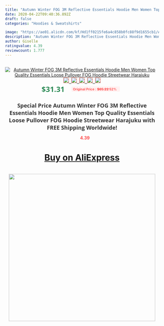 ```yaml
---
title: "Autumn Winter FOG 3M Reflective Essentials Hoodie Men Women Top Quality Essentials Loose Pullover FOG Hoodie Streetwear Harajuku"
date: 2020-04-22T09:40:36.892Z
draft: false
categories: "Hoodies & Sweatshirts"

image: "https://ae01.alicdn.com/kf/Hd1ff0215fe6a4c858b0fc88f9d1655cb1/Autumn-Winter-FOG-3M-Reflective-Essentials-Hoodie-Men-Women-Top-Quality-Essentials-Loose-Pullover-FOG-Hoodie.jpg"
description: "Autumn Winter FOG 3M Reflective Essentials Hoodie Men Women Top Quality Essentials Loose Pullover FOG Hoodie Streetwear Harajuku"
author: Giselle
ratingvalue: 4.39
reviewcount: 1.777
---
```

<br>
<div style="text-align: center;">
<a href="https://s.click.aliexpress.com/e/_A1eNtT" target="_blank" rel="nofollow noopener noreferrer"><img alt="Autumn Winter FOG 3M Reflective Essentials Hoodie Men Women Top Quality Essentials Loose Pullover FOG Hoodie Streetwear Harajuku" class="magnifier-image" src="https://ae01.alicdn.com/kf/Hd1ff0215fe6a4c858b0fc88f9d1655cb1/Autumn-Winter-FOG-3M-Reflective-Essentials-Hoodie-Men-Women-Top-Quality-Essentials-Loose-Pullover-FOG-Hoodie.jpg_640x640.jpg">
<br>
<img style="border:1px solid salmon" src="https://ae01.alicdn.com/kf/Hd1ff0215fe6a4c858b0fc88f9d1655cb1/Autumn-Winter-FOG-3M-Reflective-Essentials-Hoodie-Men-Women-Top-Quality-Essentials-Loose-Pullover-FOG-Hoodie.jpg_120x120.jpg">&nbsp;&nbsp;<img style="border:1px solid salmon" src="https://ae01.alicdn.com/kf/H76518a05fab7411f9d6a3fd08a7011a9J/Autumn-Winter-FOG-3M-Reflective-Essentials-Hoodie-Men-Women-Top-Quality-Essentials-Loose-Pullover-FOG-Hoodie.jpg_120x120.jpg">&nbsp;&nbsp;<img style="border:1px solid salmon" src="https://ae01.alicdn.com/kf/Ha4af07e802e044d099d8de98f53540466/Autumn-Winter-FOG-3M-Reflective-Essentials-Hoodie-Men-Women-Top-Quality-Essentials-Loose-Pullover-FOG-Hoodie.jpg_120x120.jpg">&nbsp;&nbsp;<img style="border:1px solid salmon" src="https://ae01.alicdn.com/kf/H647b130ffe8840ba8a8b7e56c8bc3a453/Autumn-Winter-FOG-3M-Reflective-Essentials-Hoodie-Men-Women-Top-Quality-Essentials-Loose-Pullover-FOG-Hoodie.jpg_120x120.jpg">&nbsp;&nbsp;<img style="border:1px solid salmon" src="https://ae01.alicdn.com/kf/H9635f516fe874d5ca1a95b5106524e40P/Autumn-Winter-FOG-3M-Reflective-Essentials-Hoodie-Men-Women-Top-Quality-Essentials-Loose-Pullover-FOG-Hoodie.jpg_120x120.jpg"></a></div><br0>
<div style="text-align: center;"><span style="background-color: white; border: 0px; box-sizing: border-box; color: seagreen; display: inline-block; font-family: &quot;open sans&quot; , &quot;arial&quot; , &quot;helvetica&quot; , sans-serif , &quot;heiti&quot;; font-size: 24px; font-stretch: inherit; font-weight: 700; line-height: inherit; margin: 0px 10px 0px 0px; padding: 0px; vertical-align: middle;">$31.31 </span>
<span style="background: rgb(255 , 241 , 241); border-radius: 3px; border: 0px; box-sizing: border-box; color: #ff4747; display: inline-block; font-family: inherit; font-size: 12px; font-stretch: inherit; font-style: inherit; font-variant: inherit; font-weight: 600; line-height: inherit; margin: 0px; padding: 2px 5px; transform: scale(0.9); vertical-align: middle;">Original Price : <b style="text-decoration: line-through;">$65.22 </b> 52%&nbsp;&nbsp;</span></div>
<h1 style="color: #333333; display: inline-block; font-family: &quot;open sans&quot; , &quot;arial&quot; , &quot;helvetica&quot; , sans-serif , &quot;heiti&quot;; font-size: 18px; font-stretch: inherit; font-weight: 700; text-align: center;">Special Price Autumn Winter FOG 3M Reflective Essentials Hoodie Men Women Top Quality Essentials Loose Pullover FOG Hoodie Streetwear Harajuku with FREE Shipping Worldwide!</h1>
<div style="color: #ff4747; text-align: center;">
<img src="https://4.bp.blogspot.com/-M0ZcTcb-5uY/XleCXlxnR4I/AAAAAAAAAEc/OrjgMkXV1oMQFaCRZj5HQwOCBcu3w1FegCPcBGAYYCw/s1600/star.png" style="height: 15px;">&nbsp;<b>4.39</b></div>
<div class="button_cont" align="center"><a class="buynow_a" href="https://s.click.aliexpress.com/e/_A1eNtT" target="_blank" rel="nofollow noopener noreferrer"><H1>Buy on AliExpress</H1></a></div><br>
<div class="separator" style="clear: both; text-align: center;">
<img src="https://lh3.googleusercontent.com/-pTy5HemUv9M/XlePHvY0dAI/AAAAAAAAAE4/0nX5iRUoIWY8eMW9Dpxeirr157OZliDIgCLcBGAsYHQ/s1600/badge.gif" width="480">
</div>
